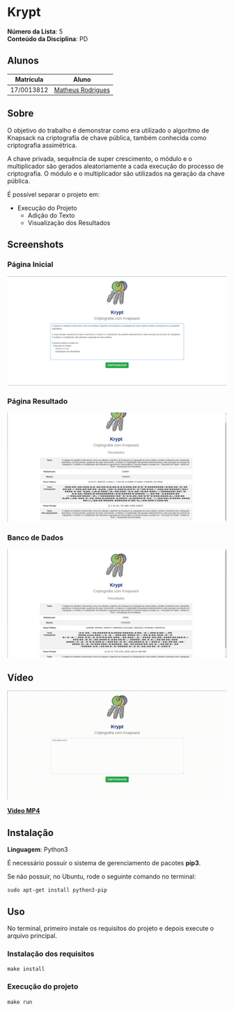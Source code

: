 # Krypt

**Número da Lista**: 5<br>
**Conteúdo da Disciplina**: PD<br>

## Alunos
| Matrícula | Aluno |
| -- | -- |
| 17/0013812 | [Matheus Rodrigues](https://github.com/rjoao) |

## Sobre 
O objetivo do trabalho é demonstrar como era utilizado o algoritmo de Knapsack na criptografia de chave pública, também conhecida como criptografia assimétrica. 

A chave privada, sequência de super crescimento, o módulo e o multiplicador são gerados aleatoriamente a cada execução do processo de criptografia. O módulo e o multiplicador são utilizados na geração da chave pública.

É possível separar o projeto em:
 - Execução do Projeto
    - Adição do Texto
    - Visualização dos Resultados

## Screenshots

### Página Inicial
![Página Inicial](./static/s_pagina_inicial.png)

### Página Resultado
![Página Resultado](./static/s_pagina_resultados_1.png)

### Banco de Dados
![Banco de Dados](./static/s_pagina_resultados.png)

## Vídeo
![Vídeo](./static/video.gif)

**[Video MP4](./static/video.mp4)**

## Instalação 
**Linguagem**: Python3<br>

É necessário possuir o sistema de gerenciamento de pacotes **pip3**.

Se não possuir, no Ubuntu, rode o seguinte comando no terminal:

```
sudo apt-get install python3-pip
```

## Uso 

No terminal, primeiro instale os requisitos do projeto e depois execute o arquivo principal.

### Instalação dos requisitos

```
make install
```

### Execução do projeto

```
make run
```
